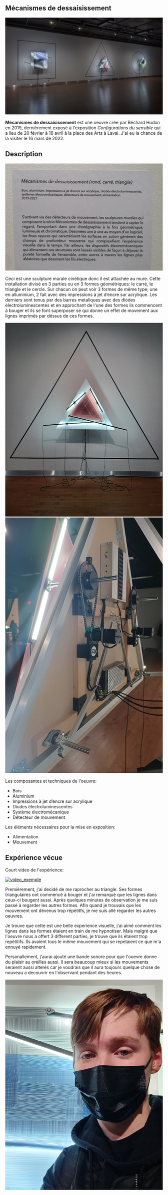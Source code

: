 ## Mécanismes de dessaisissement
![image_representation](/bechard_hudon/medias/image_representation.png)

__Mécanismes de dessaisissement__ est une oeuvre crée par Béchard Hudon en 2019, dernièrement exposé à l'exposition *Configurations du sensible* qui a lieu de 20 février à 16 avril à la place des Arts à Laval. J'ai eu la chance de la visiter le 16 mars de 2022.

## Description 

![description](/bechard_hudon/medias/description.png)

Ceci est une sculpture murale cinétique donc il est attachée au mure. Cette installation divisé en 3 parties ou en 3 formes géométriques: le carré, le triangle et le cercle. Sur chacun on peut voir 3 formes de même type; une en alluminium, 2 fait avec des impressions à jet d’encre sur acrylique. Les derniers sont tenus par des barres metaliques avec des diodes électroluminescentes et en approchant de l'une des formes ils commencent à bouger et ils se font superposer se qui donne un effet de movement aux lignes imprimés par déssus de ces formes. 

![triangle](/bechard_hudon/medias/triangle.png)![derriere_triangle](/bechard_hudon/medias/derriere_triangle.png)

Les composantes et techniques de l'oeuvre:
- Bois
- Aluminium
- Impressions à jet d’encre sur acrylique
- Diodes électroluminescentes
- Système électromécanique
- Détecteur de mouvement

Les éléments nécessaires pour la mise en exposition:
- Alimentation
- Mouvement

## Expérience vécue
Court video de l'expérience:

[![video_exemple](https://img.youtube.com/vi/80E5bZymAro/0.jpg)](https://www.youtube.com/watch?v=80E5bZymAro)

Premièrement, j'ai decidé de me raprocher au triangle. Ses formes triangulaires ont commencé à bouger et j'ai remarqué que les lignes dans ceux-ci bougent aussi. Après quelques minutes de observation je me suis passé à regarder les autres formes. Afin quand je trouvais que les mouvement ont dévenus trop répétitfs, je me suis allé regarder les autres oeuvres.


Je trouve que cette est une belle experience visuelle, j'ai aimé comment les lignes dans les formes étaient en train de me hypnotiser. Mais malgré que l'oeuvre nous a offert 3 different parties, je trouve que ils étaient trop repétitifs. Ils avaient tous le même mouvement qui se repetaient ce que m'a ennuyé rapidement.

Personallement, j'aurai ajouté une bande sonore pour que l'ouevre donne du plaisir au oreilles aussi. Il sera beaucoup mieux si les mouvements seraient aussi alterés car je voudrais que il aura toujours quelque chose de nouveau a decouvrir en l'observant pendant des heures. 

![selfie](/bechard_hudon/medias/selfie.png)





